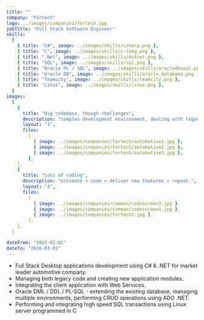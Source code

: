 ```yaml
---
title: ""
company: "Fortech"
logo: ../images/companies/fortech.jpg
jobTitle: "Full Stack Software Engineer"
skills:
  [
    { title: "C#", image: ../images/skills/csharp.png },
    { title: "C", image: ../images/skills/c-lang.png },
    { title: ".Net", image: ../images/skills/dotnet.png },
    { title: "SQL", image: ../images/skills/sql.png },
    { title: "Oracle PL / SQL", image: ../images/skills/oracledbasql.png },
    { title: "Oracle DB", image: ../images/skills/oracle_database.png },
    { title: "Teamcity", image: ../images/skills/teamcity.png },
    { title: "Linux", image: ../images/skills/linux.png },
  ]
images:
  [
    {
      title: "Big codebase, though challenges",
      description: "complex development environment, dealing with legacy code",
      layout: "1",
      files:
        [
          { image: ../images/companies/fortech/automative1.jpg },
          { image: ../images/companies/fortech/automative2.jpg },
          { image: ../images/companies/fortech/automative3.jpg },
        ],
    },
    {
      title: "Lots of coding",
      description: "estimate > code > deliver new features > repeat.",
      layout: "4",
      files:
        [
          { image: ../images/companies/common/codescreen3.jpg },
          { image: ../images/companies/common/codescreen1.jpg },
          { image: ../images/companies/fortech2.jpg },
        ],
    },
  ]

dateFrom: "2015-02-01"
dateTo: "2016-03-01"
---
```


- Full Stack Desktop applications development using C# & .NET for market leader automotive company.
- Managing both legacy code and creating new application modules.
- Integrating the client application with Web Services.
- Oracle DML / DDL / PL-SQL - extending the existing database, managing multiple environments, performing CRUD operations using ADO .NET.
- Performing and integrating high speed SQL transactions using Linux server programmed in C
